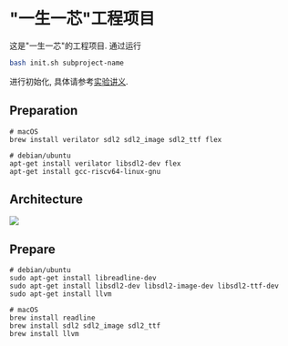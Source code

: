 # "一生一芯"工程项目

这是"一生一芯"的工程项目. 通过运行
```bash
bash init.sh subproject-name
```
进行初始化, 具体请参考[实验讲义][lecture note].

[lecture note]: https://ysyx.oscc.cc/docs/

## Preparation

```shell
# macOS
brew install verilator sdl2 sdl2_image sdl2_ttf flex

# debian/ubuntu
apt-get install verilator libsdl2-dev flex
apt-get install gcc-riscv64-linux-gnu
```

## Architecture

![](./npc/assets/npc-rv32e-ysyxsoc.svg)

## Prepare

```shell
# debian/ubuntu
sudo apt-get install libreadline-dev 
sudo apt-get install libsdl2-dev libsdl2-image-dev libsdl2-ttf-dev
sudo apt-get install llvm

# macOS
brew install readline
brew install sdl2 sdl2_image sdl2_ttf
brew install llvm
```
